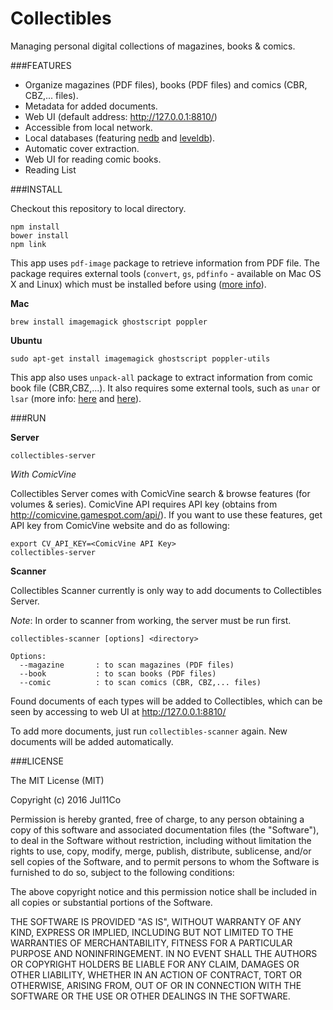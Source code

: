 Collectibles
===

Managing personal digital collections of magazines, books & comics.

###FEATURES
* Organize magazines (PDF files), books (PDF files) and comics (CBR, CBZ,... files).
* Metadata for added documents.
* Web UI (default address: http://127.0.0.1:8810/)
* Accessible from local network.
* Local databases (featuring [nedb](https://github.com/louischatriot/nedb) and [leveldb](https://github.com/Level/levelup)).
* Automatic cover extraction.
* Web UI for reading comic books.
* Reading List

###INSTALL

Checkout this repository to local directory.

```
npm install
bower install
npm link
```

This app uses `pdf-image` package to retrieve information from PDF file. The package requires external tools (`convert`, `gs`, `pdfinfo` - available on Mac OS X and Linux) which must be installed before using ([more info](https://www.npmjs.com/package/pdf-image)).

**Mac**

```
brew install imagemagick ghostscript poppler
```

**Ubuntu**

```
sudo apt-get install imagemagick ghostscript poppler-utils
```

This app also uses `unpack-all` package to extract information from comic book file (CBR,CBZ,...). It also requires some external tools, such as `unar` or `lsar` (more info: [here](https://www.npmjs.com/package/unpack-all) and [here](http://unarchiver.c3.cx/commandline)).

###RUN

**Server**

```
collectibles-server
```

*With ComicVine*

Collectibles Server comes with ComicVine search & browse features (for volumes & series). ComicVine API requires API key (obtains from http://comicvine.gamespot.com/api/). If you want to use these features, get API key from ComicVine website and do as following:

```
export CV_API_KEY=<ComicVine API Key>
collectibles-server
```

**Scanner**

Collectibles Scanner currently is only way to add documents to Collectibles Server.

*Note*: In order to scanner from working, the server must be run first.

```
collectibles-scanner [options] <directory>

Options:
  --magazine       : to scan magazines (PDF files)
  --book           : to scan books (PDF files)
  --comic          : to scan comics (CBR, CBZ,... files)
```

Found documents of each types will be added to Collectibles, which can be seen by accessing to web UI at http://127.0.0.1:8810/

To add more documents, just run `collectibles-scanner` again. New documents will be added automatically.

###LICENSE

The MIT License (MIT)

Copyright (c) 2016 Jul11Co

Permission is hereby granted, free of charge, to any person obtaining a copy
of this software and associated documentation files (the "Software"), to deal
in the Software without restriction, including without limitation the rights
to use, copy, modify, merge, publish, distribute, sublicense, and/or sell
copies of the Software, and to permit persons to whom the Software is
furnished to do so, subject to the following conditions:

The above copyright notice and this permission notice shall be included in all
copies or substantial portions of the Software.

THE SOFTWARE IS PROVIDED "AS IS", WITHOUT WARRANTY OF ANY KIND, EXPRESS OR
IMPLIED, INCLUDING BUT NOT LIMITED TO THE WARRANTIES OF MERCHANTABILITY,
FITNESS FOR A PARTICULAR PURPOSE AND NONINFRINGEMENT. IN NO EVENT SHALL THE
AUTHORS OR COPYRIGHT HOLDERS BE LIABLE FOR ANY CLAIM, DAMAGES OR OTHER
LIABILITY, WHETHER IN AN ACTION OF CONTRACT, TORT OR OTHERWISE, ARISING FROM,
OUT OF OR IN CONNECTION WITH THE SOFTWARE OR THE USE OR OTHER DEALINGS IN THE
SOFTWARE.
